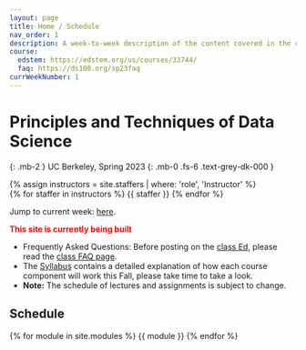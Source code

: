 ```yaml
---
layout: page
title: Home / Schedule
nav_order: 1
description: A week-to-week description of the content covered in the course.
course:
  edstem: https://edstem.org/us/courses/33744/
  faq: https://ds100.org/sp23faq
currWeekNumber: 1
---
```


# Principles and Techniques of Data Science

{: .mb-2 }
UC Berkeley, Spring 2023
{: .mb-0 .fs-6 .text-grey-dk-000 }
<!-- 
<p>
<a href="https://berkeley.zoom.us/j/93160108652?pwd=dHlJcDlBSml4RGZ5NGhBTzFaS1dTZz09" class="btn btn-blue">Lecture Zoom</a>
<a href="https://edstem.org/us/courses/25695/discussion/1699429" class="btn btn-purple">Discussion Sign-Up</a>
<a href="https://oh.ds100.org/" class="btn btn-green">Office Hour Queue</a>
</p>
-->

<div>
{% assign instructors = site.staffers | where: 'role', 'Instructor' %}
  <div class="role">
    {% for staffer in instructors %}
    {{ staffer }}
    {% endfor %}
  </div>
</div>

Jump to current week: [here](#week-{{page.currWeekNumber}}).

<span style="color:red" h1> **This site is currently being built** </span>
+ Frequently Asked Questions: Before posting on the [class Ed]({{page.course.edstem}}), please read the [class FAQ page]({{page.course.faq}}).
+ The [Syllabus]({{site.baseurl}}/syllabus) contains a detailed explanation of how each course component will work this Fall, please take time to take a look.
+ **Note:** The schedule of lectures and assignments is subject to change.

<!--
+ The [Syllabus]({{site.baseurl}}/syllabus) contains a detailed explanation of how each course component will work this summer, given that the course is being taught entirely online.
+ Textbook readings are optional and actively in development. See the [Resources]({{site.baseurl}}/resources/#textbook) for more details.
+ **Note:** The schedule of lectures and assignments is subject to change.
-->

<!--
Jump to current week: [here](#week-{{page.currWeekNumber}}).

+ Lecture is hybrid: in-person in Li Ka Shing 245 and online via Zoom (see link above). Recordings will be posted within 12 hours of live lecture.
+ **Frequently Asked Questions:** Before posting on the [class Ed]({{page.course.edstem}}), please read the [class FAQ page]({{page.course.faq}}).
+ Join Ed: [here]({{page.course.edstem_join}}).
+ Textbook readings are optional and actively in development. See the [Resources]({{site.baseurl}}/resources/#textbook) for more details.
+ **Note:** The schedule of lectures and assignments is subject to change.

<br><br>
-->


<a name="schedule"></a>
## Schedule

{% for module in site.modules %}
<a name="week-{{module.weekNumber}}"></a>
{{ module }}
{% endfor %}
